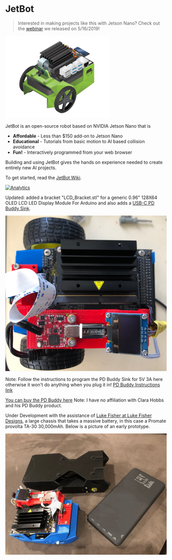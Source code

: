 # JetBot

<!--[<img src="https://img.shields.io/discord/553852754058280961.svg">](https://discord.gg/Ady6NtF) -->

> Interested in making projects like this with Jetson Nano?  Check out the [webinar](https://info.nvidia.com/ai-for-makers-learn-with-jetbot-reg-page.html?nvid=nv-int-84114) we released on 5/16/2019!  

<img src="images/jetson-jetbot-illustration_1600x1260.png" height="256">

JetBot is an open-source robot based on NVIDIA Jetson Nano that is

* **Affordable** - Less than $150 add-on to Jetson Nano
* **Educational** - Tutorials from basic motion to AI based collision avoidance
* **Fun!** - Interactively programmed from your web browser

Building and using JetBot gives the hands on experience needed to create entirely new AI projects.

To get started, read the [JetBot Wiki](https://github.com/NVIDIA-AI-IOT/jetbot/wiki).


[![Analytics](https://ga-beacon.appspot.com/UA-135919510-1/jetbot/README?pixel)](https://github.com/igrigorik/ga-beacon)

Updated: added a bracket "LCD_Bracket.stl" for a generic 0.96" 128X64 OLED LCD LED Display Module For Arduino and also adds a [USB-C PD Buddy Sink](https://hackaday.io/project/20424-pd-buddy-sink).

<img src="images/LCD_bracket.jpg"> 

Note: Follow the instructions to program the PD Buddy Sink for 5V 3A here otherwise it won't do anything when you plug it in! [PD Buddy Instructions link](https://git.clarahobbs.com/pd-buddy/pd-buddy-firmware/src/branch/1.2/docs/console_config.md)

[You can buy the PD Buddy here](https://www.tindie.com/products/clarahobbs/pd-buddy-sink/) Note: I have no affiliation with Clara Hobbs and his PD Buddy product.

Under Development with the assistance of [Luke Fisher at Luke Fisher Designs](https://www.lukefisherdesigns.com), a large chassis that takes a massive battery, in this case a Promate provolta TA-30 30,000mAh. Below is a picture of an early prototype.

<img src="images/standard and large chassis.jpg">
